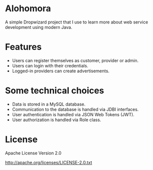 # Alohomora
A simple Dropwizard project that I use to learn more about web service development using modern Java.

# Features
- Users can register themselves as customer, provider or admin.
- Users can login with their credentials.
- Logged-in providers can create advertisements.

# Some technical choices
- Data is stored in a MySQL database.
- Communication to the database is handled via JDBI interfaces.
- User authentication is handled via JSON Web Tokens (JWT).
- User authorization is handled via Role class.

# License
Apache License Version 2.0

http://apache.org/licenses/LICENSE-2.0.txt
